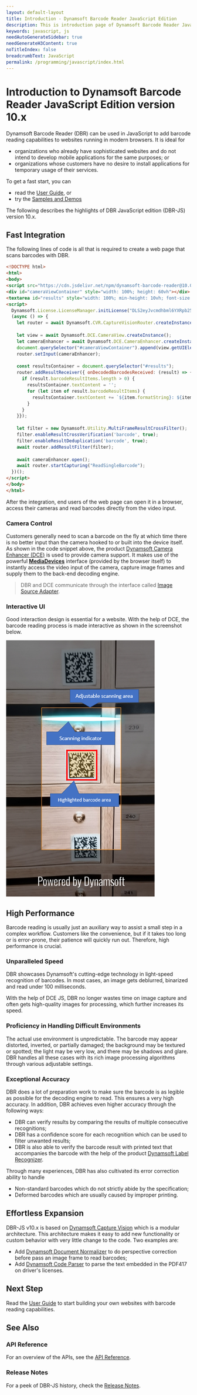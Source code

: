 ```yaml
---
layout: default-layout
title: Introduction - Dynamsoft Barcode Reader JavaScript Edition
description: This is introduction page of Dynamsoft Barcode Reader JavaScript SDK version 10.0.21.
keywords: javascript, js
needAutoGenerateSidebar: true
needGenerateH3Content: true
noTitleIndex: false
breadcrumbText: JavaScript
permalink: /programming/javascript/index.html
---
```


# Introduction to Dynamsoft Barcode Reader JavaScript Edition version 10.x

Dynamsoft Barcode Reader (DBR) can be used in JavaScript to add barcode reading capabilities to websites running in modern browsers. It is ideal for

* organizations who already have sophisticated websites and do not intend to develop mobile applications for the same purposes; or
* organizations whose customers have no desire to install applications for temporary usage of their services.

To get a fast start, you can

* read the [User Guide](user-guide/), or
* try the [Samples and Demos](samples-demos/)

The following describes the highlights of DBR JavaScript edition (DBR-JS) version 10.x.

## Fast Integration

The following lines of code is all that is required to create a web page that scans barcodes with DBR.

```html
<!DOCTYPE html>
<html>
<body>
<script src="https://cdn.jsdelivr.net/npm/dynamsoft-barcode-reader@10.0.21/dist/dbr.bundle.js"></script>
<div id="cameraViewContainer" style="width: 100%; height: 60vh"></div>
<textarea id="results" style="width: 100%; min-height: 10vh; font-size: 3vmin; overflow: auto" disabled></textarea>
<script>
  Dynamsoft.License.LicenseManager.initLicense("DLS2eyJvcmdhbml6YXRpb25JRCI6IjIwMDAwMSJ9");
  (async () => {
    let router = await Dynamsoft.CVR.CaptureVisionRouter.createInstance();

    let view = await Dynamsoft.DCE.CameraView.createInstance();
    let cameraEnhancer = await Dynamsoft.DCE.CameraEnhancer.createInstance(view);
    document.querySelector("#cameraViewContainer").append(view.getUIElement());
    router.setInput(cameraEnhancer);

    const resultsContainer = document.querySelector("#results");
    router.addResultReceiver({ onDecodedBarcodesReceived: (result) => {
      if (result.barcodeResultItems.length > 0) {
        resultsContainer.textContent = '';
        for (let item of result.barcodeResultItems) {
          resultsContainer.textContent += `${item.formatString}: ${item.text}\n\n`;
        }
      }
    }});

    let filter = new Dynamsoft.Utility.MultiFrameResultCrossFilter();
    filter.enableResultCrossVerification('barcode', true);
    filter.enableResultDeduplication('barcode', true);
    await router.addResultFilter(filter);

    await cameraEnhancer.open();
    await router.startCapturing("ReadSingleBarcode");
  })();
</script>
</body>
</html>
```

After the integration, end users of the web page can open it in a browser, access their cameras and read barcodes directly from the video input.

### Camera Control

Customers generally need to scan a barcode on the fly at which time there is no better input than the camera hooked to or built into the device itself. As shown in the code snippet above, the product [Dynamsoft Camera Enhancer (DCE)](https://www.dynamsoft.com/camera-enhancer/docs/web/programming/javascript/user-guide/index.html) is used to provide camera support. It makes use of the powerful [**MediaDevices**](https://developer.mozilla.org/en-US/docs/Web/API/MediaDevices) interface (provided by the browser itself) to instantly access the video input of the camera, capture image frames and supply them to the back-end decoding engine.

> DBR and DCE communicate through the interface called [Image Source Adapter](https://www.dynamsoft.com/capture-vision/docs/core/architecture/input.html#image-source-adapter?lang=js).

### Interactive UI

Good interaction design is essential for a website. With the help of DCE, the barcode reading process is made interactive as shown in the screenshot below.

![Interactive UI](assets/interactive-ui.png)

## High Performance

Barcode reading is usually just an auxiliary way to assist a small step in a complex workflow. Customers like the convenience, but if it takes too long or is error-prone, their patience will quickly run out. Therefore, high performance is crucial.

### Unparalleled Speed

DBR showcases Dynamsoft's cutting-edge technology in light-speed recognition of barcodes. In most cases, an image gets deblurred, binarized and read under 100 milliseconds.

With the help of DCE JS, DBR no longer wastes time on image capture and often gets high-quality images for processing, which further increases its speed.

### Proficiency in Handling Difficult Environments

The actual use environment is unpredictable. The barcode may appear distorted, inverted, or partially damaged; the background may be textured or spotted; the light may be very low, and there may be shadows and glare. DBR handles all these cases with its rich image processing algorithms through various adjustable settings.

### Exceptional Accuracy

DBR does a lot of preparation work to make sure the barcode is as legible as possible for the decoding engine to read. This ensures a very high accuracy. In addition, DBR achieves even higher accuracy through the following ways:

* DBR can verify results by comparing the results of multiple consecutive recognitions;
* DBR has a confidence score for each recognition which can be used to filter unwanted results;
* DBR is also able to verify the barcode result with printed text that accompanies the barcode with the help of the product [Dynamsoft Label Recognizer](https://www.dynamsoft.com/label-recognition/docs/web/programming/javascript/user-guide/index.html).

Through many experiences, DBR has also cultivated its error correction ability to handle

* Non-standard barcodes which do not strictly abide by the specification;
* Deformed barcodes which are usually caused by improper printing.

## Effortless Expansion

DBR-JS v10.x is based on [Dynamsoft Capture Vision](https://www.dynamsoft.com/capture-vision/docs/core/architecture/index.html) which is a modular architecture. This architecture makes it easy to add new functionality or custom behavior with very little change to the code. Two examples are:

* Add [Dynamsoft Document Normalizer](https://www.dynamsoft.com/document-normalizer/docs/web/programming/javascript/user-guide/index.html) to do perspective correction before pass an image frame to read barcodes;
* Add [Dynamsoft Code Parser](https://www.dynamsoft.com/code-parser/docs/web/programming/javascript/user-guide/index.html) to parse the text embedded in the PDF417 on driver's licenses.

## Next Step

Read the [User Guide](user-guide/) to start building your own websites with barcode reading capabilities.

## See Also

### API Reference

For an overview of the APIs, see the [API Reference](api-reference/).

### Release Notes

For a peek of DBR-JS history, check the [Release Notes](release-notes/).
